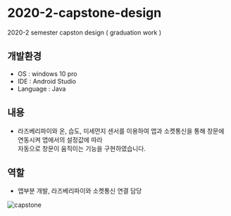 # 2020-2-capstone-design
2020-2 semester capston design ( graduation work )

## 개발환경
* OS : windows 10 pro
* IDE : Android Studio
* Language : Java

## 내용
* 라즈베리파이와 온, 습도, 미세먼지 센서를 이용하여 앱과 소켓통신을 통해 창문에 연동시켜 앱에서의 설정값에 따라</br>
자동으로 창문이 움직이는 기능을 구현하였습니다.

## 역할
* 앱부분 개발, 라즈베리파이와 소켓통신 연결 담당

![capstone](https://user-images.githubusercontent.com/62370144/135969726-4659fdeb-2c45-4734-85fe-20980784e84f.PNG)
